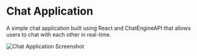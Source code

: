 # Chat Application

A simple chat application built using React and ChatEngineAPI that allows users to chat with each other in real-time.

![Chat Application Screenshot](https://i.ibb.co/HYmcp3B/Screenshot-2023-11-07-200126.png)
